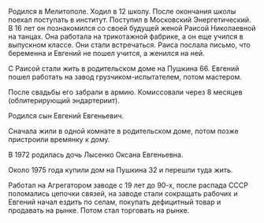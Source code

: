 Родился в Мелитополе. Ходил в 12 школу. После окончания школы поехал поступать в институт. Поступил в Московский Энергетический. В 16 лет он познакомился со своей будущей женой Раисой Николаевной на танцах. Она работала на трикотажной фабрике, а он еще учился в выпускном классе. Они стали встречаться. Раиса послала письмо, что беременна и Евгений не пошел учится, а женился на ней.

С Раисой стали жить в родительском доме на Пушкина 66. Евгений пошел работать на завод грузчиком-испытателем, потом мастером.

После свадьбы его забрали в армию. Комиссовали через 8 месяцев (облитерирующий эндартериит).

Родился сын Евгений Евгеньевич.

Сначала жили в одной комнате в родительском доме, потом позже пристроили времянку к дому.

В 1972 родилась дочь Лысенко Оксана Евгеньевна.

Около 1975 года купили дом на Пушкина 32 и перешли туда жить.

Работал на Агрегатором заводе с 19 лет до 90-х, после распада СССР поломались цепочки связей, на заводе стали сокращать рабочих и Евгений начал ездить по селам, покупать дефицитный товар и продавать на рынке. Потом стал торговать на рынке.
